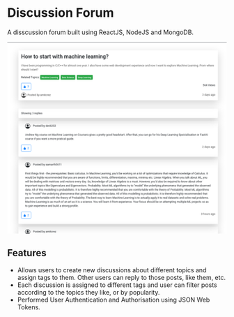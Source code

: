 # Discussion Forum

A disscussion forum built using ReactJS, NodeJS and MongoDB.

<img src="images/post1.png">

## Features

- Allows users to create new discussions about different topics and assign tags to them. Other users can reply to those posts, like them, etc.
- Each discussion is assigned to different tags and user can filter posts according to the topics they like, or by popularity.
- Performed User Authentication and Authorisation using JSON Web Tokens.
